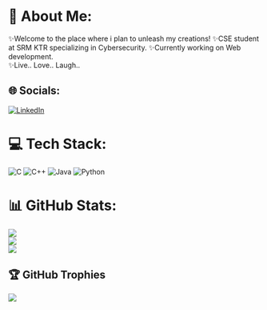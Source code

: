 # 💫 About Me:
✨Welcome to the place where i plan to unleash my creations!
✨CSE student at SRM KTR specializing in Cybersecurity.
✨Currently working on Web development.<br>
✨Live.. Love.. Laugh..


## 🌐 Socials:
[![LinkedIn](https://img.shields.io/badge/LinkedIn-%230077B5.svg?logo=linkedin&logoColor=white)](https://linkedin.com/in/https://www.linkedin.com/in/aadi-savan-vinod-874755252/) 

# 💻 Tech Stack:
![C](https://img.shields.io/badge/c-%2300599C.svg?style=for-the-badge&logo=c&logoColor=white) ![C++](https://img.shields.io/badge/c++-%2300599C.svg?style=for-the-badge&logo=c%2B%2B&logoColor=white) ![Java](https://img.shields.io/badge/java-%23ED8B00.svg?style=for-the-badge&logo=openjdk&logoColor=white) ![Python](https://img.shields.io/badge/python-3670A0?style=for-the-badge&logo=python&logoColor=ffdd54)
# 📊 GitHub Stats:
![](https://github-readme-stats.vercel.app/api?username=aadisavanvinod&theme=dark&hide_border=false&include_all_commits=false&count_private=false)<br/>
![](https://nirzak-streak-stats.vercel.app/?user=aadisavanvinod&theme=dark&hide_border=false)<br/>
![](https://github-readme-stats.vercel.app/api/top-langs/?username=aadisavanvinod&theme=dark&hide_border=false&include_all_commits=false&count_private=false&layout=compact)

## 🏆 GitHub Trophies
![](https://github-profile-trophy.vercel.app/?username=aadisavanvinod&theme=dracula&no-frame=false&no-bg=true&margin-w=4)
